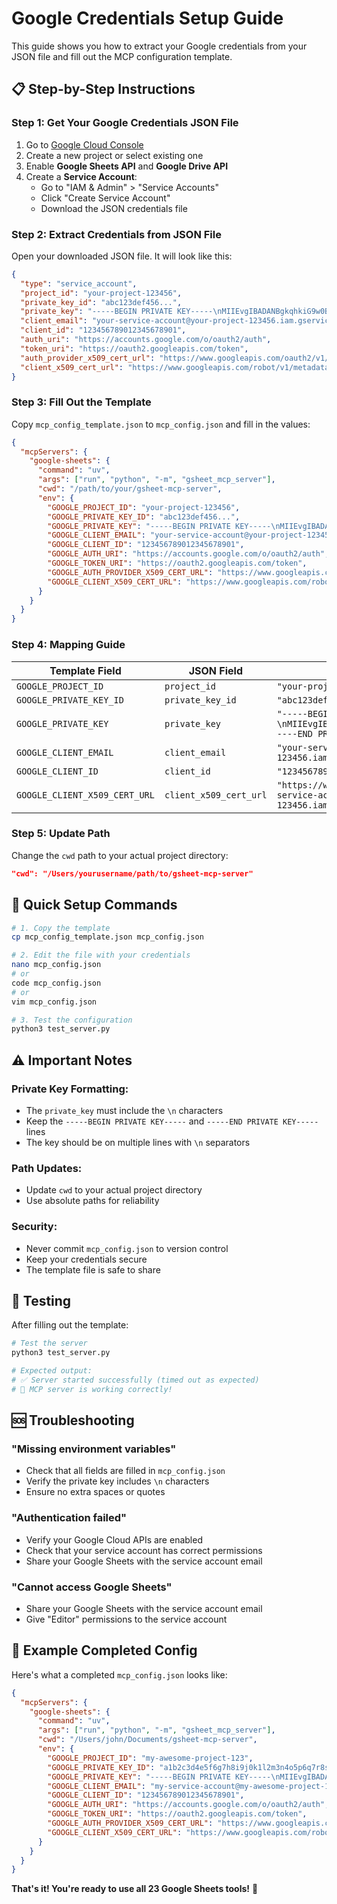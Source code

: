 # Google Credentials Setup Guide

This guide shows you how to extract your Google credentials from your JSON file and fill out the MCP configuration template.

## 📋 Step-by-Step Instructions

### Step 1: Get Your Google Credentials JSON File

1. Go to [Google Cloud Console](https://console.cloud.google.com/)
2. Create a new project or select existing one
3. Enable **Google Sheets API** and **Google Drive API**
4. Create a **Service Account**:
   - Go to "IAM & Admin" > "Service Accounts"
   - Click "Create Service Account"
   - Download the JSON credentials file

### Step 2: Extract Credentials from JSON File

Open your downloaded JSON file. It will look like this:

```json
{
  "type": "service_account",
  "project_id": "your-project-123456",
  "private_key_id": "abc123def456...",
  "private_key": "-----BEGIN PRIVATE KEY-----\nMIIEvgIBADANBgkqhkiG9w0BAQEFAASCBKgwggSkAgEAAoIBAQC...\n-----END PRIVATE KEY-----\n",
  "client_email": "your-service-account@your-project-123456.iam.gserviceaccount.com",
  "client_id": "123456789012345678901",
  "auth_uri": "https://accounts.google.com/o/oauth2/auth",
  "token_uri": "https://oauth2.googleapis.com/token",
  "auth_provider_x509_cert_url": "https://www.googleapis.com/oauth2/v1/certs",
  "client_x509_cert_url": "https://www.googleapis.com/robot/v1/metadata/x509/your-service-account%40your-project-123456.iam.gserviceaccount.com"
}
```

### Step 3: Fill Out the Template

Copy `mcp_config_template.json` to `mcp_config.json` and fill in the values:

```json
{
  "mcpServers": {
    "google-sheets": {
      "command": "uv",
      "args": ["run", "python", "-m", "gsheet_mcp_server"],
      "cwd": "/path/to/your/gsheet-mcp-server",
      "env": {
        "GOOGLE_PROJECT_ID": "your-project-123456",
        "GOOGLE_PRIVATE_KEY_ID": "abc123def456...",
        "GOOGLE_PRIVATE_KEY": "-----BEGIN PRIVATE KEY-----\nMIIEvgIBADANBgkqhkiG9w0BAQEFAASCBKgwggSkAgEAAoIBAQC...\n-----END PRIVATE KEY-----\n",
        "GOOGLE_CLIENT_EMAIL": "your-service-account@your-project-123456.iam.gserviceaccount.com",
        "GOOGLE_CLIENT_ID": "123456789012345678901",
        "GOOGLE_AUTH_URI": "https://accounts.google.com/o/oauth2/auth",
        "GOOGLE_TOKEN_URI": "https://oauth2.googleapis.com/token",
        "GOOGLE_AUTH_PROVIDER_X509_CERT_URL": "https://www.googleapis.com/oauth2/v1/certs",
        "GOOGLE_CLIENT_X509_CERT_URL": "https://www.googleapis.com/robot/v1/metadata/x509/your-service-account%40your-project-123456.iam.gserviceaccount.com"
      }
    }
  }
}
```

### Step 4: Mapping Guide

| Template Field | JSON Field | Example |
|----------------|------------|---------|
| `GOOGLE_PROJECT_ID` | `project_id` | `"your-project-123456"` |
| `GOOGLE_PRIVATE_KEY_ID` | `private_key_id` | `"abc123def456..."` |
| `GOOGLE_PRIVATE_KEY` | `private_key` | `"-----BEGIN PRIVATE KEY-----\nMIIEvgIBADANBgkqhkiG9w0BAQEFAASCBKgwggSkAgEAAoIBAQC...\n-----END PRIVATE KEY-----\n"` |
| `GOOGLE_CLIENT_EMAIL` | `client_email` | `"your-service-account@your-project-123456.iam.gserviceaccount.com"` |
| `GOOGLE_CLIENT_ID` | `client_id` | `"123456789012345678901"` |
| `GOOGLE_CLIENT_X509_CERT_URL` | `client_x509_cert_url` | `"https://www.googleapis.com/robot/v1/metadata/x509/your-service-account%40your-project-123456.iam.gserviceaccount.com"` |

### Step 5: Update Path

Change the `cwd` path to your actual project directory:

```json
"cwd": "/Users/yourusername/path/to/gsheet-mcp-server"
```

## 🔧 Quick Setup Commands

```bash
# 1. Copy the template
cp mcp_config_template.json mcp_config.json

# 2. Edit the file with your credentials
nano mcp_config.json
# or
code mcp_config.json
# or
vim mcp_config.json

# 3. Test the configuration
python3 test_server.py
```

## ⚠️ Important Notes

### **Private Key Formatting:**
- The `private_key` must include the `\n` characters
- Keep the `-----BEGIN PRIVATE KEY-----` and `-----END PRIVATE KEY-----` lines
- The key should be on multiple lines with `\n` separators

### **Path Updates:**
- Update `cwd` to your actual project directory
- Use absolute paths for reliability

### **Security:**
- Never commit `mcp_config.json` to version control
- Keep your credentials secure
- The template file is safe to share

## 🧪 Testing

After filling out the template:

```bash
# Test the server
python3 test_server.py

# Expected output:
# ✅ Server started successfully (timed out as expected)
# 🎉 MCP server is working correctly!
```

## 🆘 Troubleshooting

### **"Missing environment variables"**
- Check that all fields are filled in `mcp_config.json`
- Verify the private key includes `\n` characters
- Ensure no extra spaces or quotes

### **"Authentication failed"**
- Verify your Google Cloud APIs are enabled
- Check that your service account has correct permissions
- Share your Google Sheets with the service account email

### **"Cannot access Google Sheets"**
- Share your Google Sheets with the service account email
- Give "Editor" permissions to the service account

## 📝 Example Completed Config

Here's what a completed `mcp_config.json` looks like:

```json
{
  "mcpServers": {
    "google-sheets": {
      "command": "uv",
      "args": ["run", "python", "-m", "gsheet_mcp_server"],
      "cwd": "/Users/john/Documents/gsheet-mcp-server",
      "env": {
        "GOOGLE_PROJECT_ID": "my-awesome-project-123",
        "GOOGLE_PRIVATE_KEY_ID": "a1b2c3d4e5f6g7h8i9j0k1l2m3n4o5p6q7r8s9t0",
        "GOOGLE_PRIVATE_KEY": "-----BEGIN PRIVATE KEY-----\nMIIEvgIBADANBgkqhkiG9w0BAQEFAASCBKgwggSkAgEAAoIBAQCq1LyRiC9OgKdO\nSfmJrrJ1Vs8nU/Vlq2Lpe5AtCzPZZLs0/hSTuIbIoB4MLwFn6xk4DsvzmUHtuvnI\n7JS5TSc2nZE/ln8+AEKZTzl+B/WjHWEVQxxC+Y9c+RgYRb7p42ZeiEV9RB33RNsr\ne4q11f1+Qqih+8U/d7Bt7ZLog6HmxBgbkQpnzowqUTQV5G9n2CMgvUWUzqqT986F\naNHDv3tu98cAg3bcXBvQSl0aDF7INlHqgjsKv0TRdXSgqMJUUQsLu5LWTZVRvXT1\n8K5A/UMQUDE/rND+SYaarb4awL0s3vaRDObZW6HSHwiewkHY+QBcAcdL18csOLXh\n2LfRXmc7AgMBAAECggEACNm3uaxuTAEhTRwQoZXJ+A4rhInvh8Nr2OzlRC1V6O2Y\n+KhS0jZ0Lf+K4l6rKOV9b9Vu7mFqULFpVJ9GA63aun45yTG83fNYjzqjKhLWuS0U\nSZ7b49JQCusAc3m9dkcxxoJQTCZTEsyvjfX8BlpoUWflvyUkC/5Q0fPQQ58ibPYI\ni1UMMc+KWbdof+fofgFZ0Ca1ccnEHJWgu8O2rQkBx9E3Nxd7BoiAXpdnFBxLK/+x\nSmZkKG+3Gpbi2GoMGnd8DUSJgDcsu6NMDJ+HKK48FdxNQ6k8LEPaBneitq1R/3qf\nQJKU5Ido9hVJ1gK2G3Cy566MeVLf1TivyWAZP6kqcQKBgQD/VV7Y0/XzQpnq+QBo\nU+dzFN0klFNT2wzAqFOYo6/j5YxBj0i74Nihd0QTBj2xVNoCIODzcrYQaoQoXOoN\n15n/T1swfHDcc9/Ti7t/3ZLnbGpQ6fogVSbgm177S1FWA8F87okAh+2vYJJFpkmo\nTCfQbbqs/LmFumCrXhBfbFz4nQKBgQDrcapDG6WWfqVvvUn4yLYLTfI0b3ZfzoDJ\nUH7k45Da0d4LUXE8HwI+iSONFOipsGu5fp/6Za2hnGx8OHV6mccpF7qujgdTNirG\nHO7u78/ZdC6EgqCsXAWZHMcSlWQjtZd93THeiIlcoJQGaWLSidTh84Q8hlL+ex41\nAJTfkia7twKBgQDIGX9bLcFyAp/dJYbMO/UGmzMzl4o2DVTRJxlcZetSDnL8be3y\nTyN2ZqFSx3FRp82yHVItd5h3BQLNHwPOFUj6bJZqSRupqKWgg8FNU7fs5WnsP3Fm\nJVVycFDfXwc/AXKBFe8IG36KEoSPUOIoooYRMe055FUAGC/qHK14GtRBgQKBgQDP\n5JG+p87S0AksXSvP7QoxeSYAfts7RZAaMmWZngbt8JnrzIH74DWPGnC1xlyaWRkF\ntXV1GAr0xLZWCVRSaS6ebkF8mBSHuTCTtkCT4lTZYekhQGa3Spn21J5DHn5JubKG\nhKXgJReFHpUWBEAqP2ImEWwWNVVbN0M48caCkv54iQKBgAUNESHRCMI+xQIpQc74\niVpuZ3KedSeKeSuAM3MuKmQizVRmX9GDmeVXCxg8J3V4q2JG62wJ3VxG0ZuNnR19\nYE7CxBQjFJ9sypbAdzcxWT7/mKlQpeHQ7h91dulmlS2APo7FfFvB9Y/flOvdUXbZ\nQaPx7ndUTgsovSBCxC5k+vut\n-----END PRIVATE KEY-----\n",
        "GOOGLE_CLIENT_EMAIL": "my-service-account@my-awesome-project-123.iam.gserviceaccount.com",
        "GOOGLE_CLIENT_ID": "123456789012345678901",
        "GOOGLE_AUTH_URI": "https://accounts.google.com/o/oauth2/auth",
        "GOOGLE_TOKEN_URI": "https://oauth2.googleapis.com/token",
        "GOOGLE_AUTH_PROVIDER_X509_CERT_URL": "https://www.googleapis.com/oauth2/v1/certs",
        "GOOGLE_CLIENT_X509_CERT_URL": "https://www.googleapis.com/robot/v1/metadata/x509/my-service-account%40my-awesome-project-123.iam.gserviceaccount.com"
      }
    }
  }
}
```

**That's it! You're ready to use all 23 Google Sheets tools!** 🎉 
